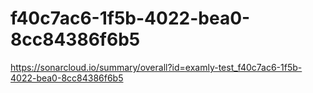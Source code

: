 # f40c7ac6-1f5b-4022-bea0-8cc84386f6b5
https://sonarcloud.io/summary/overall?id=examly-test_f40c7ac6-1f5b-4022-bea0-8cc84386f6b5
